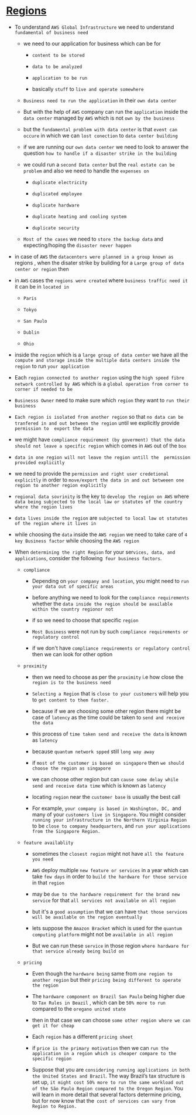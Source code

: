 # <ins> Regions </ins> #

- To understand `AWS Global Infrastructure` we need to understand  `fundamental of business need`

    - we need to our application for  business which can be for 

        - `content to be stored `

        - `data to be analyzed`

        - `application to be run`

        - basically `stuff` to `live and operate somewhere`

    - `Business need to run the application` in their `own data center`

    - But with the help of `AWS` company can run the `application` inside the `data center` managed by `AWS` which is not `own by the business`

    - but the `fundamental problem with data center` is that `event can occure` in which we can `lost conection` to `data center building`

    - if we are running our `own data center` we need to look to answer the question `how to handle if a disaster strike in the building`

    - we could run a `second Data center` but the `real estate can be problem` and also we need to handle the `expenses on`

        - `duplicate electricity`

        - `duplicated employee`

        - `duplicate hardware`

        - `duplicate heating and cooling system`

        - `duplicate security`

    - `Most of the cases` we need to `store the backup data` and expecting/hoping the `disaster never happen`

- in case of `AWS` the `datacenters were planned in a group known as ` regions , when the disater strike by building for a `Large group of data center or region` then

- in `AWS` cases the `regions were created` where `business traffic need it` it can be in `located in`

    - `Paris`

    - `Tokyo`

    - `San Paulo`

    - `Dublin`

    - `Ohio`

- inside the `region` which is a `large group of data center` we have all the `compute and storage inside the multiple data centers inside the region` to run `your application`

- Each `region connected to another region` using the `high speed fibre network controlled by AWS` which is a `global operation from corner to corner if needed to be`

- `Businesss Owner` need to make sure which `region` they want to `run their business`

- `Each region is isolated from another region` so that `no data can be tranfered in and out between the region` until we explicitly provide `permission to  export the data`

- we might have `compliance requirement (by goverment) that the data should not leave a specific region` which comes in `AWS` out of the `box`

- `data in one region will not leave the region untill the  permission provided explicitly`

- we need to provide the `permission and right user credetional explicitly` in order to `move/export the data in and out betweeen one region to another region explicitly`

- `regional data sovrinity` is the key to `develop the region on AWS` where `data being subjected to the local law or statutes of the country where the region lives`


- `data lives inside the region` are `subjected to local law ot statutes of the region where it lives in`

- while choosing the `data` inside the `AWS region` we need to take care of `4 key Business factor` while choosing the `AWS region`

- When `determining the right Region` for your ser`vices, data, and applications`, consider the following` four business factors`. 

    - `compliance`

        - Depending on `your company and location`, you might need to `run your data out of specific areas`

        - before anything we need to look for the `compliance requirements` whether the `data inside the region should be available within the country regionor not`

        - if so we need to choose that specific `region`

        - `Most Business` were not run by such `compliance requirements or regulatory control`

        - if we don't have `compliance requirements or regulatory control` then we can look for other option

    - `proximity`

        - then we need to choose as per the `proximity` i.e how close the `region is to the business need`

        - `Selecting a Region` that is `close to your customers` will help you to `get content to them faster.`

        - because if we are choosing some other region there might be case of `latency` as the time could be taken to `send and receive the data`

        - this process of `time taken send and receive the data` is known as `latency`

        - because `quantum network spped` still `long way away`

        - if `most of the customer is based on singapore` then `we should choose the region as singapore`

        - we can choose other region but can `cause some delay while send and receive data time` which is known as `latency`

        - locating `region` near the `customer base` is usually the best call

        -  For example, `your company is based in Washington, DC, `and many of your `customers live in Singapore`. You might consider` running your infrastructure in the Northern Virginia Region` to be `close to company headquarters`, and `run your applications from the Singapore Region.`


    - `feature availablity`

        - sometimes the `closest region` might not have `all the feature you need`

        - `AWS` deploy multiple `new feature or services` in a year which can take `few days` in order to `build the hardware for those service` in that `region`

        - may be `due to the hardware requirement for the brand new service` for that `all services not available on all region`

        - but it's a `good assumption` that we can have `that those services will be available on the region eventually`

        - lets suppose the `Amazon Bracket` which is used for the `quantum computing platform` might not be `available in all region`

        - But we can run these `service` in those region `where hardware for that service already being build on`

    - `pricing`

        - Even though the `hardware being` same from `one region to another region` but their `pricing being different to operate the region`

        - The `hardware component on Brazil San Paulo` being higher due to `Tax Rules in Beazil` , which can be `50% more to run` compared to the `oregano united state`

        - then in that case we can choose `some other region where we can get it for cheap`

        - Each `region` has a different `pricing sheet`

        - if `price is the primary motivation` then we can `run the application in a region which is cheaper compare to the specific region`

        - Suppose that you are `considering running applications in both the United States and Brazil`. The way Brazil’s tax structure is set up, `it might cost 50% more to run the same workload out of the São Paulo Region compared to the Oregon Region`. You will learn in more detail that several factors determine pricing, but for now know that the` cost of services can vary from Region to Region.`



